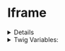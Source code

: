 <!-- This is the general documentation layout. Add or remove any sections as needed, but try to stay consistent across components. -->
# Iframe

<details>
This component is used to embed Data visualization iframes into content.  

</details>

<details>
  <summary>Twig Variables:</summary>
  ```
      width: ..px,
      height: ..px,
      mobile_width: ..px,
      mobile_height: ...px,
      url: http://...,
      mobile_url: http://...
  ```
</details>
